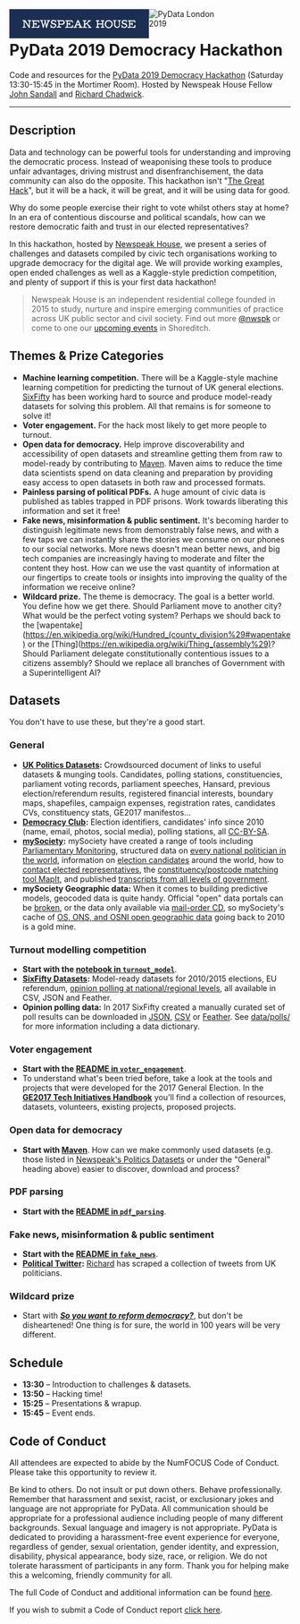 <div>
    <img src="media/newspeak_logo.png" alt="Newspeak House" width="250px" style="float: left;" />
    &nbsp;&nbsp;
    <img src="https://pydata.org/london2018/static/images/logo.288981a8dfa8.png" alt="PyData London 2019" width="150px"  style="float: left;">
</div>

# PyData 2019 Democracy Hackathon
Code and resources for the [PyData 2019 Democracy Hackathon](https://pydata.org/london2019/schedule/presentation/59/) (Saturday 13:30-15:45 in the Mortimer Room). Hosted by Newspeak House Fellow [John Sandall](https://twitter.com/john_sandall) and [Richard Chadwick](https://medium.com/@richchad).

- - -

## Description

Data and technology can be powerful tools for understanding and improving the democratic process. Instead of weaponising these tools to produce unfair advantages, driving mistrust and disenfranchisement, the data community can also do the opposite. This hackathon isn't "[The Great Hack](https://www.sciencemuseum.org.uk/see-and-do/great-hack-london-premiere-qa)", but it will be a hack, it will be great, and it will be using data for good.

Why do some people exercise their right to vote whilst others stay at home? In an era of contentious discourse and political scandals, how can we restore democratic faith and trust in our elected representatives?

In this hackathon, hosted by [Newspeak House](https://www.nwspk.com/), we present a series of challenges and datasets compiled by civic tech organisations working to upgrade democracy for the digital age. We will provide working examples, open ended challenges as well as a Kaggle-style prediction competition, and plenty of support if this is your first data hackathon!

> Newspeak House is an independent residential college founded in 2015 to study, nurture and inspire emerging communities of practice across UK public sector and civil society. Find out more [@nwspk](https://twitter.com/nwspk) or come to one our [upcoming events](https://www.nwspk.com/events) in Shoreditch.


## Themes & Prize Categories

- **Machine learning competition.** There will be a Kaggle-style machine learning competition for predicting the turnout of UK general elections. [SixFifty](https://sixfifty.org.uk) has been working hard to source and produce model-ready datasets for solving this problem. All that remains is for someone to solve it!
- **Voter engagement.** For the hack most likely to get more people to turnout.
- **Open data for democracy.** Help improve discoverability and accessibility of open datasets and streamline getting them from raw to model-ready by contributing to [Maven](https://pypi.org/project/maven/). Maven aims to reduce the time data scientists spend on data cleaning and preparation by providing easy access to open datasets in both raw and processed formats.
- **Painless parsing of political PDFs.** A huge amount of civic data is published as tables trapped in PDF prisons. Work towards liberating this information and set it free!
- **Fake news, misinformation & public sentiment.** It's becoming harder to distinguish legitimate news from demonstrably false news, and with a few taps we can instantly share the stories we consume on our phones to our social networks. More news doesn't mean better news, and big tech companies are increasingly having to moderate and filter the content they host. How can we use the vast quantity of information at our fingertips to create tools or insights into improving the quality of the information we receive online?
- **Wildcard prize.** The theme is democracy. The goal is a better world. You define how we get there. Should Parliament move to another city? What would be the perfect voting system? Perhaps we should back to the [wapentake](https://en.wikipedia.org/wiki/Hundred_(county_division%29#wapentake) or the [Thing](https://en.wikipedia.org/wiki/Thing_(assembly%29)? Should Parliament delegate constitutionally contentious issues to a citizens assembly? Should we replace all branches of Government with a Superintelligent AI?


## Datasets

You don't have to use these, but they're a good start.

### General
- **[UK Politics Datasets](http://bit.ly/UKPoliticsDatasets):** Crowdsourced document of links to useful datasets & munging tools. Candidates, polling stations, constituencies, parliament voting records, parliament speeches, Hansard, previous election/referendum results, registered financial interests, boundary maps, shapefiles, campaign expenses, registration rates, candidates CVs, constituency stats, GE2017 manifestos…
- **[Democracy Club](https://democracyclub.org.uk/data/):** Election identifiers, candidates' info since 2010 (name, email, photos, social media), polling stations, all [CC-BY-SA](https://creativecommons.org/licenses/by-sa/3.0/).
- **[mySociety](https://www.mysociety.org/democracy/):** mySociety have created a range of tools including [Parliamentary Monitoring](https://www.mysociety.org/projects/parliamentary-monitoring/pombola/), structured data on [every national politician in the world](https://www.mysociety.org/projects/parliamentary-monitoring/everypolitician/), information on [election candidates](https://www.mysociety.org/projects/parliamentary-monitoring/yournextrepresentative/) around the world, how to [contact elected representatives](https://www.mysociety.org/democracy/writeinpublic/), the [constituency/postcode matching tool MapIt](https://www.mysociety.org/projects/parliamentary-monitoring/mapit/), and published [transcripts from all levels of government](https://www.mysociety.org/projects/parliamentary-monitoring/sayit).
- **mySociety Geographic data:** When it comes to building predictive models, geocoded data is quite handy. Official "open" data portals can be [broken](http://webarchive.nationalarchives.gov.uk/20160105160709/https://geoportal.statistics.gov.uk/geoportal/catalog/main/home.page), or the data only available via [mail-order CD](https://data.gov.uk/dataset/lower_layer_super_output_area_lsoa_boundaries), so mySociety's cache of [OS, ONS, and OSNI open geographic data](http://parlvid.mysociety.org/os/) going back to 2010 is a gold mine.

### Turnout modelling competition
- **Start with the [notebook in `turnout_model`](https://github.com/john-sandall/democracy-hackathon/blob/master/turnout_model/GE2017%20-%20Turnout%20model.ipynb)**.
- **[SixFifty Datasets](https://github.com/six50/pipeline):** Model-ready datasets for 2010/2015 elections, EU referendum, [opinion polling at national/regional levels](https://github.com/six50/pipeline/tree/master/data/polls), all available in CSV, JSON and Feather.
- **Opinion polling data:** In 2017 SixFifty created a manually curated set of poll results can be downloaded in [JSON](https://s3-eu-west-1.amazonaws.com/sixfifty/polls.json), [CSV](https://s3-eu-west-1.amazonaws.com/sixfifty/polls.csv) or [Feather](https://s3-eu-west-1.amazonaws.com/sixfifty/polls.feather). See [data/polls/](https://github.com/six50/hackathon/tree/master/data/polls/) for more information including a data dictionary.

### Voter engagement
- **Start with the [README in `voter_engagement`](https://github.com/john-sandall/democracy-hackathon/tree/master/voter_engagement)**.
- To understand what's been tried before, take a look at the tools and projects that were developed for the 2017 General Election. In the **[GE2017 Tech Initiatives Handbook](http://bit.ly/GE2017TechHandbook)** you'll find a collection of resources, datasets, volunteers, existing projects, proposed projects.

### Open data for democracy
- **Start with [Maven](https://pypi.org/project/maven/)**. How can we make commonly used datasets (e.g. those listed in [Newspeak's Politics Datasets](http://bit.ly/UKPoliticsDatasets) or under the "General" heading above) easier to discover, download and process?

### PDF parsing
- **Start with the [README in `pdf_parsing`](https://github.com/john-sandall/democracy-hackathon/tree/master/pdf_parsing)**.

### Fake news, misinformation & public sentiment
- **Start with the [README in `fake_news`](https://github.com/john-sandall/democracy-hackathon/tree/master/fake_news)**.
- **[Political Twitter](https://drive.google.com/open?id=1jJRsDPNrh9JoHGcgWYt_1KyrQwVOLmM7):** [Richard](https://medium.com/@richchad) has scraped a collection of tweets from UK politicians.

### Wildcard prize
- Start with **_[So you want to reform democracy?](https://medium.com/civic-tech-thoughts-from-joshdata/so-you-want-to-reform-democracy-7f3b1ef10597)_**, but don't be disheartened! One thing is for sure, the world in 100 years will be very different.


## Schedule
- **13:30** – Introduction to challenges & datasets.
- **13:50** – Hacking time!
- **15:25** – Presentations & wrapup.
- **15:45** – Event ends.


## Code of Conduct
All attendees are expected to abide by the NumFOCUS Code of Conduct. Please take this opportunity to review it.

Be kind to others. Do not insult or put down others. Behave professionally. Remember that harassment and sexist, racist, or exclusionary jokes and language are not appropriate for PyData. All communication should be appropriate for a professional audience including people of many different backgrounds. Sexual language and imagery is not appropriate. PyData is dedicated to providing a harassment-free event experience for everyone, regardless of gender, sexual orientation, gender identity, and expression, disability, physical appearance, body size, race, or religion. We do not tolerate harassment of participants in any form. Thank you for helping make this a welcoming, friendly community for all.

The full Code of Conduct and additional information can be found [here](https://pydata.org/code-of-conduct/).

If you wish to submit a Code of Conduct report [click here](https://numfocus.typeform.com/to/ynjGdT/).
